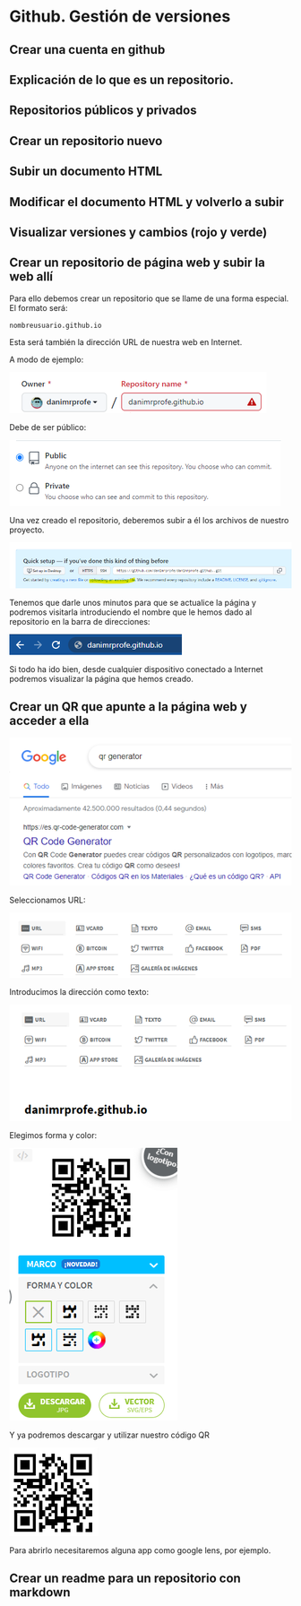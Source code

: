 # Github. Gestión de versiones


## Crear una cuenta en github
## Explicación de lo que es un repositorio.
## Repositorios públicos y privados
## Crear un repositorio nuevo
## Subir un documento HTML
## Modificar el documento HTML y volverlo a subir
## Visualizar versiones y cambios (rojo y verde)


## Crear un repositorio de página web y subir la web allí

Para ello debemos crear un repositorio que se llame de una forma especial. El formato será:

```
nombreusuario.github.io
```

Esta será también la dirección URL de nuestra web en Internet.

A modo de ejemplo:

![imagen](img/2022-10-07-17-20-11.png)

Debe de ser público:

![imagen](img/2022-10-07-17-21-07.png)

Una vez creado el repositorio, deberemos subir a él los archivos de nuestro proyecto.

![imagen](img/2022-10-07-17-22-00.png)

Tenemos que darle unos minutos para que se actualice la página y podremos visitarla introduciendo el nombre que le hemos dado al repositorio en la barra de direcciones:

![imagen](img/2022-10-07-17-22-48.png)

Si todo ha ido bien, desde cualquier dispositivo conectado a Internet podremos visualizar la página que hemos creado.

## Crear un QR que apunte a la página web y acceder a ella

![imagen](img/2022-10-07-17-23-38.png)

Seleccionamos URL:

![imagen](img/2022-10-07-17-23-57.png)

Introducimos la dirección como texto:

![imagen](img/2022-10-07-17-24-47.png)

Elegimos forma y color:

![imagen](img/2022-10-07-17-25-40.png)

Y ya podremos descargar y utilizar nuestro código QR

![imagen](img/2022-10-07-17-26-15.png)

Para abrirlo necesitaremos alguna app como google lens, por ejemplo.

## Crear un readme para un repositorio con markdown
